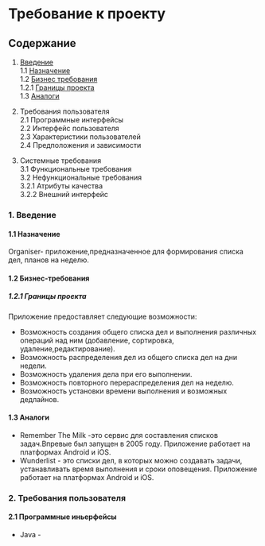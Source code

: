 # Требование к проекту

## Содержание

1. [Введение](https://github.com/Yakimovich12/TRITPOProject/blob/main/Document/SRS.md#1-%D0%B2%D0%B2%D0%B5%D0%B4%D0%B5%D0%BD%D0%B8%D0%B5)  
1.1 [Назначение]()  
1.2 [Бизнес требования]()  
1.2.1 [Границы проекта]()  
1.3 [Аналоги]()  

2. Требования пользователя  
2.1 Программные интерфейсы  
2.2 Интерфейс пользователя  
2.3 Характеристики пользователей  
2.4 Предположения и зависимости  

3. Системные требования  
3.1 Функциональные требования  
3.2 Нефункциональные требования  
3.2.1 Атрибуты качества  
3.2.2 Внешний интерфейс  

### 1. Введение

#### 1.1 Назначение
Organiser- приложение,предназначенное для формирования списка дел, планов на неделю.

#### 1.2 Бизнес-требования

##### 1.2.1 Границы проекта

Приложение предоставляет следующие возможности:
* Возможность создания общего списка дел и выполнения различных операций над ним (добавление, сортировка, удаление,редактирование).
* Возможность распределения дел из общего списка дел на дни недели.
* Возможность удаления дела при его выполнении.
* Возможность повторного перераспределения дел на неделю.
* Возможность установки времени выполнения и возможных дедлайнов.

#### 1.3 Аналоги

* Remember The Milk -это сервис для составления списков задач.Впревые был запущен в 2005 году. Приложение работает на платформах Android и iOS.
* Wunderlist - это списки дел, в которых можно создавать задачи, устанавливать время выполнения и сроки оповещения. Приложение работает на платформах Android и iOS.

### 2. Требования пользователя

#### 2.1 Программные иньерфейсы

* Java -

